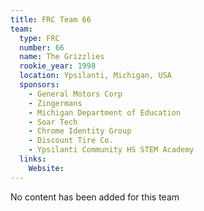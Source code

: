 ```yaml
---
title: FRC Team 66
team:
  type: FRC
  number: 66
  name: The Grizzlies
  rookie_year: 1998
  location: Ypsilanti, Michigan, USA
  sponsors:
    - General Motors Corp
    - Zingermans
    - Michigan Department of Education
    - Soar Tech
    - Chrome Identity Group
    - Discount Tire Co.
    - Ypsilanti Community HS STEM Academy
  links:
    Website: 
---
```

No content has been added for this team